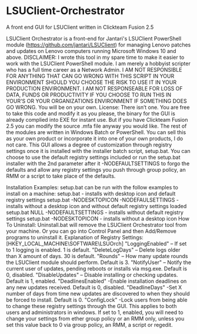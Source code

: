 # LSUClient-Orchestrator
A front end GUI for LSUClient written in Clickteam Fusion 2.5

LSUClient Orchestrator is a front-end for Jantari's LSUClient PowerShell module (https://github.com/jantari/LSUClient) for managing Lenovo patches and updates on Lenovo computers running Microsoft Windows 10 and above.
DISCLAIMER: I wrote this tool in my spare time to make it easier to work with the LSUClient PowerShell module. I am merely a hobbyist scripter who has a full time career as a Network Admin. I AM NOT RESPONSIBLE FOR ANYTHING THAT CAN GO WRONG WITH THIS SCRIPT IN YOUR ENVIRONMENT SHOULD YOU CHOOSE THE RISK TO USE IT IN YOUR PRODUCTION ENVIRONMENT. I AM NOT RESPONSEABLE FOR LOSS OF DATA, FUNDS OR PRODUCTIVITY IF YOU CHOOSE TO RUN THIS IN YOUR'S OR YOUR ORGANIZATIONS ENVIRONMENT IF SOMETHING DOES GO WRONG. 
You will be on your own.
License:
There isn’t one. You are free to take this code and modify it as you please, the binary for the GUI is already complied into EXE for instant use. But if you have Clickteam Fusion 2.5 you can modify the source .mfa file anyway you would like. The rest of the modules are written in Windows Batch or PowerShell. You can sell this as your own product or incorporate it into one of your own products, I do not care.
This GUI allows a degree of customization through registry settings once it is installed with the installer batch script, setup.bat. You can choose to use the default registry settings included or run the setup.bat installer with the 2nd parameter after it -NODEFAULTSETTINGS to forgo the defaults and allow any registry settings you push through group policy, an RMM or a script to take place of the defaults.

Installation Examples:
setup.bat can be run with the follow examples to install on a machine:
setup.bat - installs with desktop icon and default registry settings
setup.bat -NODESKTOPICON -NODEFAULSETTINGS - installs without a desktop icon and without default registry settings loaded
setup.bat NULL -NODEFAULTSETTINGS - installs without default registry settings
setup.bat -NODESKTOPICON - installs without a desktop icon
How To Uninstall:
Uninstall.bat will remove the LSUClient Orchestrator tool from your machine. Or you can go into Control Panel and then Add/Remove programs to uninstall it.
Explanation of Registry Settings:
[HKEY_LOCAL_MACHINE\SOFTWARE\LSUOrch]
"LoggingEnabled" – If set to 1 logging is enabled. 1 is default.
"DeleteLogDays" – Delete logs older than X amount of days. 30 is default.
"Rounds" – How many update rounds the LSUClient module should perform. Default is 3.
"NotifyUser" – Notify the current user of updates, pending reboots or installs via msg.exe. Default is 0, disabled.
"DisableUpdates" – Disable installing or checking updates. Default is 1, enabled.
"DeadlinesEnabled" -Enable installation deadlines on any new updates received. Default is 0, disabled.
"DeadlineDays" -Set X number of days from time new updates are discovered to when they should be forced to install. Default is 0.
"ConfigLock" -Lock users from being able to change these registry settings through the GUI. This applies to both users and administrators in windows. If set to 1, enabled, you will need to change your settings from ether group policy or an RMM only, unless you set this value back to 0 via group policy, an RMM, a script or regedit.

